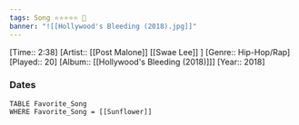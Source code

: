 ```yaml
---
tags: Song ⭐⭐⭐⭐⭐ 💛
banner: "![[Hollywood's Bleeding (2018).jpg]]"
---
```

[Time:: 2:38]
[Artist:: [[Post Malone]] [[Swae Lee]] ]
[Genre:: Hip-Hop/Rap]
[Played:: 20]
[Album:: [[Hollywood's Bleeding (2018)]]]
[Year:: 2018]
### Dates
````dataview
TABLE Favorite_Song
WHERE Favorite_Song = [[Sunflower]]
````